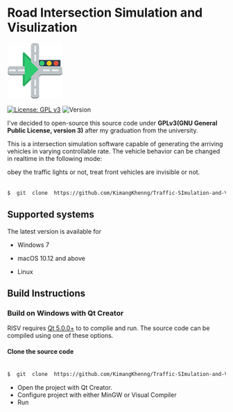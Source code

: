 
#  Road  Intersection  Simulation  and  Visulization



![Logo](https://github.com/KimangKhenng/Traffic-SImulation-and-Visualization/blob/master/Image/logo_inter.png?raw=true)

[![License: GPL v3](https://img.shields.io/badge/License-GPLv3-blue.svg)](https://www.gnu.org/licenses/gpl-3.0) ![Version](https://img.shields.io/badge/Qt-5.11-41cd52.svg)

I've  decided  to  open-source  this  source  code  under  **GPLv3(GNU  General  Public  License,  version  3)**  after  my  graduation  from  the  university.


This  is  a  intersection  simulation  software  capable  of  generating  the  arriving  vehicles  in  varying  controllable  rate.  The  vehicle  behavior  can  be  changed  in  realtime  in  the  following  mode:

obey  the  traffic  lights  or  not,  treat  front  vehicles  are  invisible  or  not.

```sh

$  git  clone  https://github.com/KimangKhenng/Traffic-SImulation-and-Visualization.git

```

##  Supported  systems



The  latest  version  is  available  for



*  Windows  7

*  macOS  10.12  and  above

*  Linux



##  Build  Instructions

###  Build on Windows  with  Qt  Creator

RISV  requires  [Qt  5.0.0+](https://download.qt.io/archive/qt/)  to  to  complie  and  run.  The  source  code  can  be  compiled  using  one  of  these  options.
#### Clone the source code
```sh

$  git  clone  https://github.com/KimangKhenng/Traffic-SImulation-and-Visualization.git

```

 - Open the project with Qt Creator.
 - Configure project with either MinGW or Visual Compiler
 - Run
